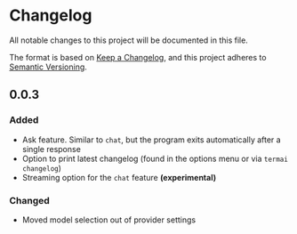 # Changelog

All notable changes to this project will be documented in this file.

The format is based on [Keep a Changelog](https://keepachangelog.com/en/1.1.0/),
and this project adheres to [Semantic Versioning](https://semver.org/spec/v2.0.0.html).

## 0.0.3

### Added
- Ask feature. Similar to `chat`, but the program exits automatically after a single response
- Option to print latest changelog (found in the options menu or via `termai changelog`)
- Streaming option for the `chat` feature **(experimental)**

### Changed
- Moved model selection out of provider settings
